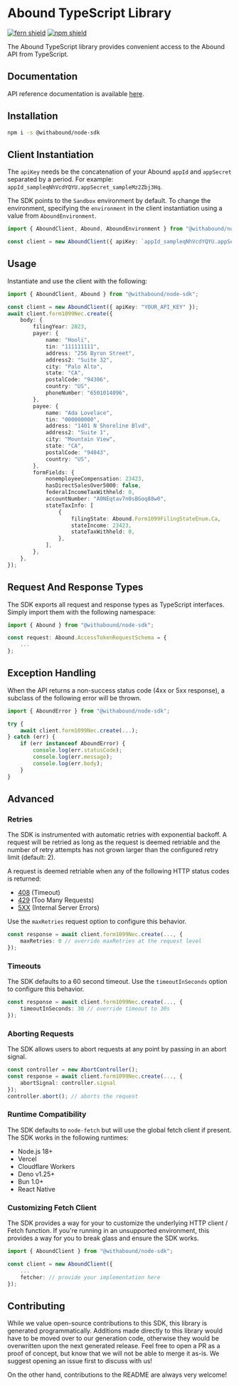 # Abound TypeScript Library

[![fern shield](https://img.shields.io/badge/%F0%9F%8C%BF-SDK%20generated%20by%20Fern-brightgreen)](https://github.com/fern-api/fern)
[![npm shield](https://img.shields.io/npm/v/@withabound/node-sdk)](https://www.npmjs.com/package/@withabound/node-sdk)

The Abound TypeScript library provides convenient access to the Abound API from TypeScript.

## Documentation

API reference documentation is available [here](https://docs.withabound.com).

## Installation

```sh
npm i -s @withabound/node-sdk
```

## Client Instantiation

The `apiKey` needs be the concatenation of your Abound `appId` and `appSecret` separated by a period. For example: `appId_sampleqNhVcdYQYU.appSecret_sampleMz2Zbj3Hq`.

The SDK points to the `Sandbox` environment by default. To change the environment, specifying the `environment` in the client instantiation using a value from `AboundEnvironment`.

```typescript
import { AboundClient, Abound, AboundEnvironment } from "@withabound/node-sdk";

const client = new AboundClient({ apiKey: `appId_sampleqNhVcdYQYU.appSecret_sampleMz2Zbj3Hq`, environment: environment: AboundEnvironment.Sandbox });

```

## Usage

Instantiate and use the client with the following:

```typescript
import { AboundClient, Abound } from "@withabound/node-sdk";

const client = new AboundClient({ apiKey: "YOUR_API_KEY" });
await client.form1099Nec.create({
    body: {
        filingYear: 2023,
        payer: {
            name: "Hooli",
            tin: "111111111",
            address: "256 Byron Street",
            address2: "Suite 32",
            city: "Palo Alto",
            state: "CA",
            postalCode: "94306",
            country: "US",
            phoneNumber: "6501014096",
        },
        payee: {
            name: "Ada Lovelace",
            tin: "000000000",
            address: "1401 N Shoreline Blvd",
            address2: "Suite 1",
            city: "Mountain View",
            state: "CA",
            postalCode: "94043",
            country: "US",
        },
        formFields: {
            nonemployeeCompensation: 23423,
            hasDirectSalesOver5000: false,
            federalIncomeTaxWithheld: 0,
            accountNumber: "A0NEqtav7n0sBGoq88w0",
            stateTaxInfo: [
                {
                    filingState: Abound.Form1099FilingStateEnum.Ca,
                    stateIncome: 23423,
                    stateTaxWithheld: 0,
                },
            ],
        },
    },
});
```

## Request And Response Types

The SDK exports all request and response types as TypeScript interfaces. Simply import them with the
following namespace:

```typescript
import { Abound } from "@withabound/node-sdk";

const request: Abound.AccessTokenRequestSchema = {
    ...
};
```

## Exception Handling

When the API returns a non-success status code (4xx or 5xx response), a subclass of the following error
will be thrown.

```typescript
import { AboundError } from "@withabound/node-sdk";

try {
    await client.form1099Nec.create(...);
} catch (err) {
    if (err instanceof AboundError) {
        console.log(err.statusCode);
        console.log(err.message);
        console.log(err.body);
    }
}
```

## Advanced

### Retries

The SDK is instrumented with automatic retries with exponential backoff. A request will be retried as long
as the request is deemed retriable and the number of retry attempts has not grown larger than the configured
retry limit (default: 2).

A request is deemed retriable when any of the following HTTP status codes is returned:

-   [408](https://developer.mozilla.org/en-US/docs/Web/HTTP/Status/408) (Timeout)
-   [429](https://developer.mozilla.org/en-US/docs/Web/HTTP/Status/429) (Too Many Requests)
-   [5XX](https://developer.mozilla.org/en-US/docs/Web/HTTP/Status/500) (Internal Server Errors)

Use the `maxRetries` request option to configure this behavior.

```typescript
const response = await client.form1099Nec.create(..., {
    maxRetries: 0 // override maxRetries at the request level
});
```

### Timeouts

The SDK defaults to a 60 second timeout. Use the `timeoutInSeconds` option to configure this behavior.

```typescript
const response = await client.form1099Nec.create(..., {
    timeoutInSeconds: 30 // override timeout to 30s
});
```

### Aborting Requests

The SDK allows users to abort requests at any point by passing in an abort signal.

```typescript
const controller = new AbortController();
const response = await client.form1099Nec.create(..., {
    abortSignal: controller.signal
});
controller.abort(); // aborts the request
```

### Runtime Compatibility

The SDK defaults to `node-fetch` but will use the global fetch client if present. The SDK works in the following
runtimes:

-   Node.js 18+
-   Vercel
-   Cloudflare Workers
-   Deno v1.25+
-   Bun 1.0+
-   React Native

### Customizing Fetch Client

The SDK provides a way for your to customize the underlying HTTP client / Fetch function. If you're running in an
unsupported environment, this provides a way for you to break glass and ensure the SDK works.

```typescript
import { AboundClient } from "@withabound/node-sdk";

const client = new AboundClient({
    ...
    fetcher: // provide your implementation here
});
```

## Contributing

While we value open-source contributions to this SDK, this library is generated programmatically.
Additions made directly to this library would have to be moved over to our generation code,
otherwise they would be overwritten upon the next generated release. Feel free to open a PR as
a proof of concept, but know that we will not be able to merge it as-is. We suggest opening
an issue first to discuss with us!

On the other hand, contributions to the README are always very welcome!
